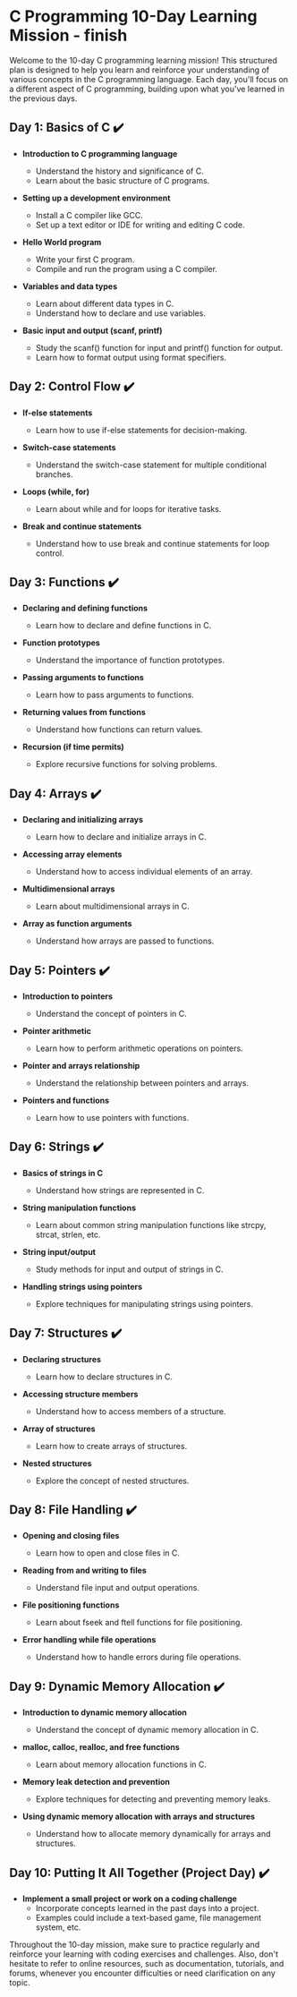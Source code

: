 # C Programming 10-Day Learning Mission - finish 

Welcome to the 10-day C programming learning mission! This structured plan is designed to help you learn and reinforce your understanding of various concepts in the C programming language. Each day, you'll focus on a different aspect of C programming, building upon what you've learned in the previous days.

## Day 1: Basics of C   ✔️

- **Introduction to C programming language**
  - Understand the history and significance of C.
  - Learn about the basic structure of C programs.

- **Setting up a development environment**
  - Install a C compiler like GCC.
  - Set up a text editor or IDE for writing and editing C code.

- **Hello World program**
  - Write your first C program.
  - Compile and run the program using a C compiler.

- **Variables and data types**
  - Learn about different data types in C.
  - Understand how to declare and use variables.

- **Basic input and output (scanf, printf)**
  - Study the scanf() function for input and printf() function for output.
  - Learn how to format output using format specifiers.

## Day 2: Control Flow   ✔️

- **If-else statements**
  - Learn how to use if-else statements for decision-making.

- **Switch-case statements**
  - Understand the switch-case statement for multiple conditional branches.

- **Loops (while, for)**
  - Learn about while and for loops for iterative tasks.

- **Break and continue statements**
  - Understand how to use break and continue statements for loop control.

## Day 3: Functions ✔️

- **Declaring and defining functions**
  - Learn how to declare and define functions in C.

- **Function prototypes**
  - Understand the importance of function prototypes.

- **Passing arguments to functions**
  - Learn how to pass arguments to functions.

- **Returning values from functions**
  - Understand how functions can return values.

- **Recursion (if time permits)**
  - Explore recursive functions for solving problems.

## Day 4: Arrays ✔️

- **Declaring and initializing arrays**
  - Learn how to declare and initialize arrays in C.

- **Accessing array elements**
  - Understand how to access individual elements of an array.

- **Multidimensional arrays**
  - Learn about multidimensional arrays in C.

- **Array as function arguments**
  - Understand how arrays are passed to functions.

## Day 5: Pointers ✔️

- **Introduction to pointers**
  - Understand the concept of pointers in C.

- **Pointer arithmetic**
  - Learn how to perform arithmetic operations on pointers.

- **Pointer and arrays relationship**
  - Understand the relationship between pointers and arrays.

- **Pointers and functions**
  - Learn how to use pointers with functions.

## Day 6: Strings ✔️

- **Basics of strings in C**
  - Understand how strings are represented in C.

- **String manipulation functions**
  - Learn about common string manipulation functions like strcpy, strcat, strlen, etc.

- **String input/output**
  - Study methods for input and output of strings in C.

- **Handling strings using pointers**
  - Explore techniques for manipulating strings using pointers.

## Day 7: Structures ✔️

- **Declaring structures**
  - Learn how to declare structures in C.

- **Accessing structure members**
  - Understand how to access members of a structure.

- **Array of structures**
  - Learn how to create arrays of structures.

- **Nested structures**
  - Explore the concept of nested structures.

## Day 8: File Handling  ✔️

- **Opening and closing files**
  - Learn how to open and close files in C.

- **Reading from and writing to files**
  - Understand file input and output operations.

- **File positioning functions**
  - Learn about fseek and ftell functions for file positioning.

- **Error handling while file operations**
  - Understand how to handle errors during file operations.

## Day 9: Dynamic Memory Allocation ✔️

- **Introduction to dynamic memory allocation**
  - Understand the concept of dynamic memory allocation in C.

- **malloc, calloc, realloc, and free functions**
  - Learn about memory allocation functions in C.

- **Memory leak detection and prevention**
  - Explore techniques for detecting and preventing memory leaks.

- **Using dynamic memory allocation with arrays and structures**
  - Understand how to allocate memory dynamically for arrays and structures.

## Day 10: Putting It All Together (Project Day) ✔️

- **Implement a small project or work on a coding challenge**
  - Incorporate concepts learned in the past days into a project.
  - Examples could include a text-based game, file management system, etc.

Throughout the 10-day mission, make sure to practice regularly and reinforce your learning with coding exercises and challenges. Also, don't hesitate to refer to online resources, such as documentation, tutorials, and forums, whenever you encounter difficulties or need clarification on any topic.
